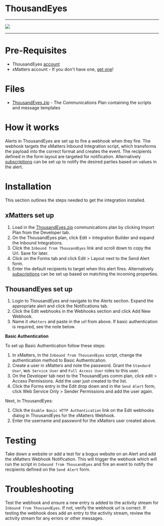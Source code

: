
# ThousandEyes

---------

<kbd>
  <img src="https://github.com/xmatters/xMatters-Labs/raw/master/media/disclaimer.png">
</kbd>

---------


# Pre-Requisites
* ThousandEyes [account](https://www.thousandeyes.com/signup)
* xMatters account - If you don't have one, [get one](https://www.xmatters.com)!

# Files
* [ThousandEyes.zip](ThousandEyes.zip) - The Communications Plan containing the scripts and message templates

# How it works
Alerts in ThousandEyes are set up to fire a webhook when they fire. The webhook targets the xMatters Inbound Integration script, which transforms the payload into the correct format and creates the event. The recipients defined in the form layout are targeted for notification. Alternatively [subscriptions](http://help.xmatters.com/OnDemand/userguide/receivingalerts/subscriptions/howtousesubscriptions.htm) can be set up to notify the desired parties based on values in the alert. 

# Installation
This section outlines the steps needed to get the integration installed. 

## xMatters set up
1. Load in the [ThousandEyes.zip](ThousandEyes.zip) communications plan by clicking Import Plan from the Developer tab. 
2. On the ThousandEyes plan, click Edit > Integration Builder and expand the Inbound Integrations. 
3. Click the `Inbound from ThousandEyes` link and scroll down to copy the Url. Save for later. 
4. Click on the Forms tab and click Edit > Layout next to the Send Alert form. 
5. Enter the default recipients to target when this alert fires. Alternatively [subscriptions](http://help.xmatters.com/OnDemand/userguide/receivingalerts/subscriptions/howtousesubscriptions.htm) can be set up based on matching the incoming properties. 

## ThousandEyes set up
1. Login to ThousandEyes and navigate to the Alerts section. Expand the appropriate alert and click the Notifications tab. 
2. Click the Edit webhooks in the Webhooks section and click Add New Webhook. 
3. Name it `xMatters` and paste in the url from above. If basic authentication is required, see the note below. 


**Basic Authentication** 

To set up Basic Authentication follow these steps:
1. In xMatters, in the `Inbound from ThousandEyes` script, change the authentication method to Basic Authentication. 
2. Create a user in xMatters and note the password. Grant the `Standard User`, `Web Service User` and `Full Access User` roles to this user. 
3. On the Developer tab next to the ThousandEyes comm plan, click edit > Access Permissions. Add the user just created to the list. 
4. Click the Forms entry in the Edit drop down and in the `Send Alert` form, click Web Service Only > Sender Permissions and add the user again. 

Next, in ThousandEyes:

1. Click the `Enable Basic HTTP Authentication` link on the Edit webhooks dialog in ThousandEyes for the xMatters Webhook.
2. Enter the username and password for the xMatters user created above. 


# Testing
Take down a website or add a test for a bogus website on an Alert and add the xMatters Webhook Notification. This will trigger the webhook which will run the script in `Inbound from ThousandEyes` and fire an event to notify the recipients defined on the `Send Alert` form. 


# Troubleshooting
Test the webhook and ensure a new entry is added to the activity stream for `Inbound from ThousandEyes`. If not, verify the webhook url is correct. 
If testing the webhook does add an entry to the activity stream, review the activity stream for any errors or other messages. 

